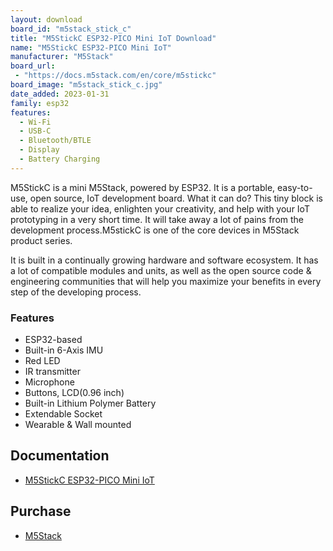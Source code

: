 ```yaml
---
layout: download
board_id: "m5stack_stick_c"
title: "M5StickC ESP32-PICO Mini IoT Download"
name: "M5StickC ESP32-PICO Mini IoT"
manufacturer: "M5Stack"
board_url:
 - "https://docs.m5stack.com/en/core/m5stickc"
board_image: "m5stack_stick_c.jpg"
date_added: 2023-01-31
family: esp32
features:
  - Wi-Fi
  - USB-C
  - Bluetooth/BTLE
  - Display
  - Battery Charging
---
```


M5StickC is a mini M5Stack, powered by ESP32. It is a portable, easy-to-use, open source, IoT development board. What it can do? This tiny block is able to realize your idea, enlighten your creativity, and help with your IoT prototyping in a very short time. It will take away a lot of pains from the development process.M5stickC is one of the core devices in M5Stack product series.

It is built in a continually growing hardware and software ecosystem. It has a lot of compatible modules and units, as well as the open source code & engineering communities that will help you maximize your benefits in every step of the developing process.

### Features
- ESP32-based
- Built-in 6-Axis IMU
- Red LED
- IR transmitter
- Microphone
- Buttons, LCD(0.96 inch)
- Built-in Lithium Polymer Battery
- Extendable Socket
- Wearable & Wall mounted

## Documentation

* [M5StickC ESP32-PICO Mini IoT](https://docs.m5stack.com/en/core/m5stickc)

## Purchase

* [M5Stack](https://shop.m5stack.com/collections/m5-controllers/products/stick-c)